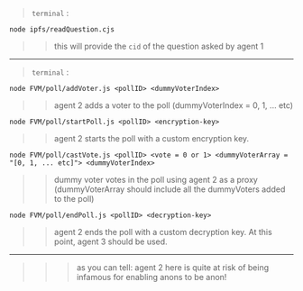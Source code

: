 > `terminal` :

```
node ipfs/readQuestion.cjs
```

> >  this will provide the `cid` of the question asked by agent 1

-----

> `terminal` :

```
node FVM/poll/addVoter.js <pollID> <dummyVoterIndex>
```

> > agent 2 adds a voter to the poll (dummyVoterIndex = 0, 1, ... etc)

```
node FVM/poll/startPoll.js <pollID> <encryption-key>
```

> > agent 2 starts the poll with a custom encryption key. 

```
node FVM/poll/castVote.js <pollID> <vote = 0 or 1> <dummyVoterArray = "[0, 1, ... etc]"> <dummyVoterIndex>
```

> > dummy voter votes in the poll using agent 2 as a proxy (dummyVoterArray should include all the dummyVoters added to the poll)

```
node FVM/poll/endPoll.js <pollID> <decryption-key>
```

> > agent 2 ends the poll with a custom decryption key. At this point, agent 3 should be used.

-----

> > > as you can tell: agent 2 here is quite at risk of being infamous for enabling anons to be anon!